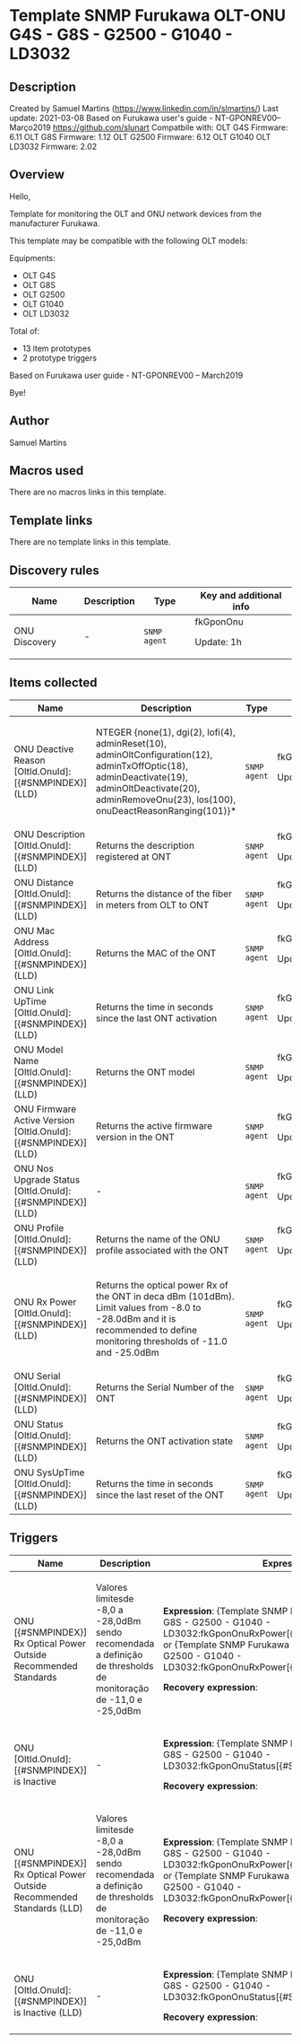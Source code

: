 # Template SNMP Furukawa OLT-ONU G4S - G8S - G2500 - G1040 - LD3032

## Description

Created by Samuel Martins (https://www.linkedin.com/in/slmartins/) Last update: 2021-03-08 Based on Furukawa user's guide - NT-GPONREV00–Março2019 https://github.com/slunart Compatbile with: OLT G4S Firmware: 6.11 OLT G8S Firmware: 1.12 OLT G2500 Firmware: 6.12 OLT G1040 OLT LD3032 Firmware: 2.02

## Overview

Hello,


Template for monitoring the OLT and ONU network devices from the manufacturer Furukawa. 


This template may be compatible with the following OLT models: 


Equipments: 


* OLT G4S
* OLT G8S
* OLT G2500
* OLT G1040
* OLT LD3032


Total of: 


* 13 item prototypes
* 2 prototype triggers


Based on Furukawa user guide - NT-GPONREV00 – March2019


 


Bye!

## Author

Samuel Martins

## Macros used

There are no macros links in this template.

## Template links

There are no template links in this template.

## Discovery rules

|Name|Description|Type|Key and additional info|
|----|-----------|----|----|
|ONU Discovery|<p>-</p>|`SNMP agent`|fkGponOnu<p>Update: 1h</p>|
## Items collected

|Name|Description|Type|Key and additional info|
|----|-----------|----|----|
|ONU Deactive Reason [OltId.OnuId]: [{#SNMPINDEX}] (LLD)|<p>NTEGER {none(1), dgi(2), lofi(4), adminReset(10), adminOltConfiguration(12), adminTxOffOptic(18), adminDeactivate(19), adminOltDeactivate(20), adminRemoveOnu(23), los(100), onuDeactReasonRanging(101)}*</p>|`SNMP agent`|fkGponOnuDeactiveReason[{#SNMPINDEX}]<p>Update: 5m</p>|
|ONU Description [OltId.OnuId]: [{#SNMPINDEX}] (LLD)|<p>Returns the description registered at ONT</p>|`SNMP agent`|fkGponOnuDescription[{#SNMPINDEX}]<p>Update: 1h</p>|
|ONU Distance [OltId.OnuId]: [{#SNMPINDEX}] (LLD)|<p>Returns the distance of the fiber in meters from OLT to ONT</p>|`SNMP agent`|fkGponOnuDistance[{#SNMPINDEX}]<p>Update: 5m</p>|
|ONU Mac Address [OltId.OnuId]: [{#SNMPINDEX}] (LLD)|<p>Returns the MAC of the ONT</p>|`SNMP agent`|fkGponOnuHwAddress[{#SNMPINDEX}]<p>Update: 1h</p>|
|ONU Link UpTime [OltId.OnuId]: [{#SNMPINDEX}] (LLD)|<p>Returns the time in seconds since the last ONT activation</p>|`SNMP agent`|fkGponOnuLinkUpTime[{#SNMPINDEX}]<p>Update: 1m</p>|
|ONU Model Name [OltId.OnuId]: [{#SNMPINDEX}] (LLD)|<p>Returns the ONT model</p>|`SNMP agent`|fkGponOnuModelName[{#SNMPINDEX}]<p>Update: 1h</p>|
|ONU Firmware Active Version [OltId.OnuId]: [{#SNMPINDEX}] (LLD)|<p>Returns the active firmware version in the ONT</p>|`SNMP agent`|fkGponOnuNosActiveVersion[{#SNMPINDEX}]<p>Update: 1h</p>|
|ONU Nos Upgrade Status [OltId.OnuId]: [{#SNMPINDEX}] (LLD)|<p>-</p>|`SNMP agent`|fkGponOnuNosUpgradeStatus[{#SNMPINDEX}]<p>Update: 5m</p>|
|ONU Profile [OltId.OnuId]: [{#SNMPINDEX}] (LLD)|<p>Returns the name of the ONU profile associated with the ONT</p>|`SNMP agent`|fkGponOnuProfile[{#SNMPINDEX}]<p>Update: 1h</p>|
|ONU Rx Power [OltId.OnuId]: [{#SNMPINDEX}] (LLD)|<p>Returns the optical power Rx of the ONT in deca dBm (101dBm). Limit values from -8.0 to -28.0dBm and it is recommended to define monitoring thresholds of -11.0 and -25.0dBm</p>|`SNMP agent`|fkGponOnuRxPower[{#SNMPINDEX}]<p>Update: 1m</p>|
|ONU Serial [OltId.OnuId]: [{#SNMPINDEX}] (LLD)|<p>Returns the Serial Number of the ONT</p>|`SNMP agent`|fkGponOnuSerial[{#SNMPINDEX}]<p>Update: 1h</p>|
|ONU Status [OltId.OnuId]: [{#SNMPINDEX}] (LLD)|<p>Returns the ONT activation state</p>|`SNMP agent`|fkGponOnuStatus[{#SNMPINDEX}]<p>Update: 1m</p>|
|ONU SysUpTime [OltId.OnuId]: [{#SNMPINDEX}] (LLD)|<p>Returns the time in seconds since the last reset of the ONT</p>|`SNMP agent`|fkGponOnuSysUpTime[{#SNMPINDEX}]<p>Update: 1m</p>|
## Triggers

|Name|Description|Expression|Priority|
|----|-----------|----------|--------|
|ONU  [{#SNMPINDEX}] Rx Optical Power Outside Recommended Standards|<p>Valores limitesde -8,0 a -28,0dBm sendo recomendada a definição de thresholds de monitoração de -11,0 e -25,0dBm</p>|<p>**Expression**: {Template SNMP Furukawa OLT-ONU G4S - G8S - G2500 - G1040 - LD3032:fkGponOnuRxPower[{#SNMPINDEX}].last()}>-11 or {Template SNMP Furukawa OLT-ONU G4S - G8S - G2500 - G1040 - LD3032:fkGponOnuRxPower[{#SNMPINDEX}].last()}<-25</p><p>**Recovery expression**: </p>|average|
|ONU [OltId.OnuId]: [{#SNMPINDEX}] is Inactive|<p>-</p>|<p>**Expression**: {Template SNMP Furukawa OLT-ONU G4S - G8S - G2500 - G1040 - LD3032:fkGponOnuStatus[{#SNMPINDEX}].last(#3)}=1</p><p>**Recovery expression**: </p>|high|
|ONU  [{#SNMPINDEX}] Rx Optical Power Outside Recommended Standards (LLD)|<p>Valores limitesde -8,0 a -28,0dBm sendo recomendada a definição de thresholds de monitoração de -11,0 e -25,0dBm</p>|<p>**Expression**: {Template SNMP Furukawa OLT-ONU G4S - G8S - G2500 - G1040 - LD3032:fkGponOnuRxPower[{#SNMPINDEX}].last()}>-11 or {Template SNMP Furukawa OLT-ONU G4S - G8S - G2500 - G1040 - LD3032:fkGponOnuRxPower[{#SNMPINDEX}].last()}<-25</p><p>**Recovery expression**: </p>|average|
|ONU [OltId.OnuId]: [{#SNMPINDEX}] is Inactive (LLD)|<p>-</p>|<p>**Expression**: {Template SNMP Furukawa OLT-ONU G4S - G8S - G2500 - G1040 - LD3032:fkGponOnuStatus[{#SNMPINDEX}].last(#3)}=1</p><p>**Recovery expression**: </p>|high|
